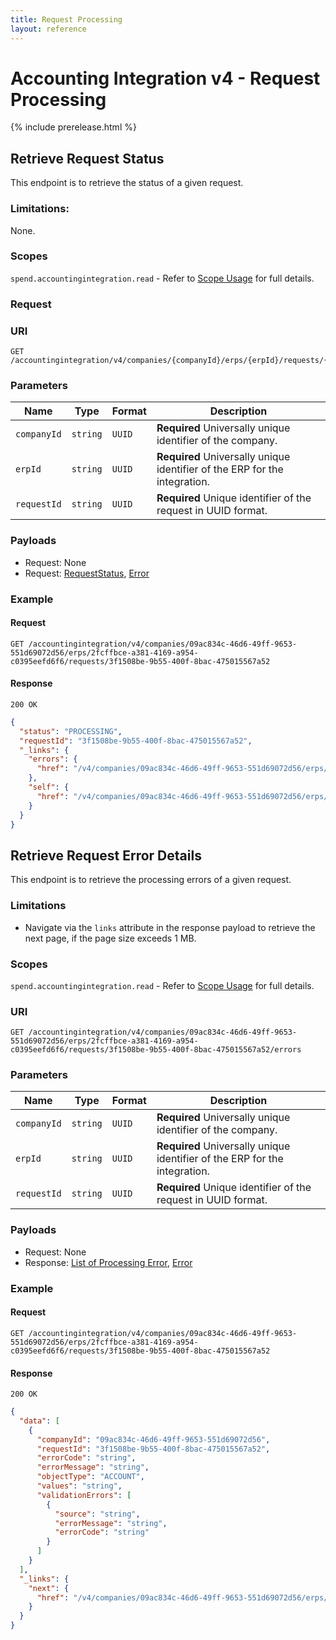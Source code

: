 ```yaml
---
title: Request Processing
layout: reference
---
```


# Accounting Integration v4 - Request Processing

{% include prerelease.html %}

## <a name="get-request-status"></a>Retrieve Request Status

This endpoint is to retrieve the status of a given request.

### Limitations:

None.

### Scopes

`spend.accountingintegration.read` - Refer to [Scope Usage](./v4.accountingintegration-get-started.markdown#scope-usage) for full details.

### Request

### URI

```shell
GET /accountingintegration/v4/companies/{companyId}/erps/{erpId}/requests/{requestId}
```

### Parameters

Name|Type|Format|Description
---|---|---|---
`companyId`|`string`|`UUID`|**Required** Universally unique identifier of the company.
`erpId`|`string`|`UUID`|**Required** Universally unique identifier of the ERP for the integration.
`requestId`|`string`|`UUID`|**Required** Unique identifier of the request in UUID format.

### Payloads

* Request: None
* Request: [RequestStatus](./v4.accountingintegration-schema.markdown#request-status), [Error](./v4.accountingintegration-schema.markdown#schema-error)

### Example

#### Request

```shell
GET /accountingintegration/v4/companies/09ac834c-46d6-49ff-9653-551d69072d56/erps/2fcffbce-a381-4169-a954-c0395eefd6f6/requests/3f1508be-9b55-400f-8bac-475015567a52
```

#### Response

```shell
200 OK
```

```json
{
  "status": "PROCESSING",
  "requestId": "3f1508be-9b55-400f-8bac-475015567a52",
  "_links": {
    "errors": {
      "href": "/v4/companies/09ac834c-46d6-49ff-9653-551d69072d56/erps/2fcffbce-a381-4169-a954-c0395eefd6f6/requests/3f1508be-9b55-400f-8bac-475015567a52/errors"
    },
    "self": {
      "href": "/v4/companies/09ac834c-46d6-49ff-9653-551d69072d56/erps/2fcffbce-a381-4169-a954-c0395eefd6f6/requests/3f1508be-9b55-400f-8bac-475015567a52"
    }
  }
}
```

## <a name="get-request-errors"></a>Retrieve Request Error Details

This endpoint is to retrieve the processing errors of a given request.

### Limitations

* Navigate via the `links` attribute in the response payload to retrieve the next page, if the page size exceeds 1 MB.

### Scopes

`spend.accountingintegration.read` - Refer to [Scope Usage](./v4.accountingintegration-get-started.markdown#scope-usage) for full details.

### URI

```shell
GET /accountingintegration/v4/companies/09ac834c-46d6-49ff-9653-551d69072d56/erps/2fcffbce-a381-4169-a954-c0395eefd6f6/requests/3f1508be-9b55-400f-8bac-475015567a52/errors
```

### Parameters

Name|Type|Format|Description
---|---|---|---
`companyId`|`string`|`UUID`|**Required** Universally unique identifier of the company.
`erpId`|`string`|`UUID`|**Required** Universally unique identifier of the ERP for the integration.
`requestId`|`string`|`UUID`|**Required** Unique identifier of the request in UUID format.

### Payloads

* Request: None
* Response: [List of Processing Error](./v4.accountingintegration-schema.markdown#list-of-processing-error), [Error](./v4.accountingintegration-schema.markdown#schema-error)

### Example

#### Request

```shell
GET /accountingintegration/v4/companies/09ac834c-46d6-49ff-9653-551d69072d56/erps/2fcffbce-a381-4169-a954-c0395eefd6f6/requests/3f1508be-9b55-400f-8bac-475015567a52
```

#### Response

```shell
200 OK
```

```json
{
  "data": [
    {
      "companyId": "09ac834c-46d6-49ff-9653-551d69072d56",
      "requestId": "3f1508be-9b55-400f-8bac-475015567a52",
      "errorCode": "string",
      "errorMessage": "string",
      "objectType": "ACCOUNT",
      "values": "string",
      "validationErrors": [
        {
          "source": "string",
          "errorMessage": "string",
          "errorCode": "string"
        }
      ]
    }
  ],
  "_links": {
    "next": {
      "href": "/v4/companies/09ac834c-46d6-49ff-9653-551d69072d56/erps/2fcffbce-a381-4169-a954-c0395eefd6f6/requests/3f1508be-9b55-400f-8bac-475015567a52/errors?next=string"
    }
  }
}
```
